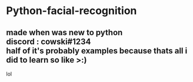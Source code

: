 # Python-facial-recognition
made when was new to python   
discord : cowski#1234   
half of it's probably examples because thats all i did to learn so like >:)
--
lol

